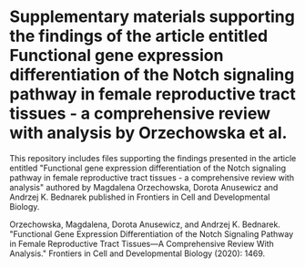 # Supplementary materials supporting the findings of the article entitled Functional gene expression differentiation of the Notch signaling pathway in female reproductive tract tissues - a comprehensive review with analysis by Orzechowska et al.

This repository includes files supporting the findings presented in the article entitled "Functional gene expression differentiation of the Notch signaling pathway in female reproductive tract tissues - a comprehensive review with analysis" authored by Magdalena Orzechowska, Dorota Anusewicz and Andrzej K. Bednarek published in Frontiers in Cell and Developmental Biology.

Orzechowska, Magdalena, Dorota Anusewicz, and Andrzej K. Bednarek. "Functional Gene Expression Differentiation of the Notch Signaling Pathway in Female Reproductive Tract Tissues—A Comprehensive Review With Analysis." Frontiers in Cell and Developmental Biology (2020): 1469.
